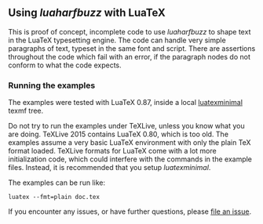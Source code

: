 ## Using _luaharfbuzz_ with LuaTeX

This is proof of concept, incomplete code to use _luaharfbuzz_ to shape text in
the LuaTeX typesetting engine. The code can handle very simple paragraphs of
text, typeset in the same font and script. There are assertions throughout the
code which fail with an error, if the paragraph nodes do not conform to what the
code expects.

### Running the examples
The examples were tested with LuaTeX 0.87, inside a local [luatexminimal] texmf
tree.

[luatexminimal]:https://github.com/deepakjois/luatexminimal

Do not try to run the examples under TeXLive, unless you know what you
are doing.  TeXLive 2015 contains LuaTeX 0.80, which is too old. The
examples assume a very basic LuaTeX environment with only the plain
TeX format loaded. TeXLive formats for LuaTeX come with a lot more 
initialization code, which could interfere with the commands in the 
example files. Instead, it is recommended that you setup _luatexminimal_.

The examples can be run like:

```
luatex --fmt=plain doc.tex
```

If you encounter any issues, or have further questions, please [file an issue](https://github.com/deepakjois/luaharfbuzz/issues/new).
